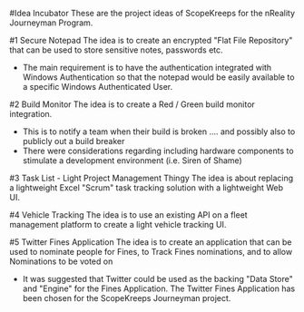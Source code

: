 #Idea Incubator
These are the project ideas of ScopeKreeps for the nReality Journeyman Program.

#1 Secure Notepad
The idea is to create an encrypted "Flat File Repository" that can be used to store sensitive notes, passwords etc.
* The main requirement is to have the authentication integrated with Windows Authentication so that the notepad would be easily available to a specific Windows Authenticated User.

#2 Build Monitor
The idea is to create a Red / Green build monitor integration.
* This is to notify a team when their build is broken .... and possibly also to publicly out a build breaker
* There were considerations regarding including hardware components to stimulate a development environment (i.e. Siren of Shame)

#3 Task List - Light Project Management Thingy
The idea is about replacing a lightweight Excel "Scrum" task tracking solution with a lightweight Web UI.

#4 Vehicle Tracking
The idea is to use an existing API on a fleet management platform to create a light vehicle tracking UI.

#5 Twitter Fines Application
The idea is to create an application that can be used to nominate people for Fines, to Track Fines nominations, and to allow Nominations to be voted on
* It was suggested that Twitter could be used as the backing "Data Store" and "Engine" for the Fines Application.
The Twitter Fines Application has been chosen for the ScopeKreeps Journeyman project.
